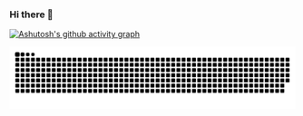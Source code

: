 ### Hi there 👋

[![Ashutosh's github activity graph](https://github-readme-activity-graph.vercel.app/graph?username=ghe0000&theme=tokyo-night)](https://github.com/ashutosh00710/github-readme-activity-graph)

<picture>
  <source media="(prefers-color-scheme: dark)" srcset="https://raw.githubusercontent.com/ghe0000/ghe0000/output/github-contribution-grid-snake-dark.svg">
  <source media="(prefers-color-scheme: light)" srcset="https://raw.githubusercontent.com/ghe0000/ghe0000/output/github-contribution-grid-snake.svg">
  <img alt="github contribution grid snake animation" src="https://raw.githubusercontent.com/ghe0000/ghe0000/output/github-contribution-grid-snake.svg">
</picture>

<!--
**GHe0000/GHe0000** is a ✨ _special_ ✨ repository because its `README.md` (this file) appears on your GitHub profile.

Here are some ideas to get you started:

- 🔭 I’m currently working on ...
- 🌱 I’m currently learning ...
- 👯 I’m looking to collaborate on ...
- 🤔 I’m looking for help with ...
- 💬 Ask me about ...
- 📫 How to reach me: ...
- 😄 Pronouns: ...
- ⚡ Fun fact: ...
-->

